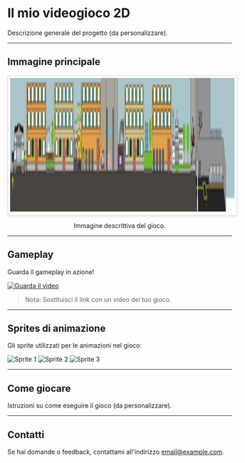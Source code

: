 # Il mio videogioco 2D

Descrizione generale del progetto (da personalizzare).

---


## Immagine principale

<div style="width: 100%; overflow-x: auto; border: 1px solid #ddd; border-radius: 4px; box-shadow: 0 2px 5px rgba(0, 0, 0, 0.1); padding: 5px; white-space: nowrap;">
  <img src="Assets/sprite/sfondi%20e%20UI/mapOstiense.png" alt="Immagine principale del gioco" style="height: 300px; width: auto; display: inline-block;" />
</div>
<p style="text-align: center;">Immagine descrittiva del gioco.</p>

---

## Gameplay

Guarda il gameplay in azione!

[![Guarda il video](https://img.youtube.com/vi/dQw4w9WgXcQ/0.jpg)](https://www.youtube.com/watch?v=dQw4w9WgXcQ)

> Nota: Sostituisci il link con un video del tuo gioco.

---

## Sprites di animazione

Gli sprite utilizzati per le animazioni nel gioco:

![Sprite 1](Assets/sprite/Sprite%20Giocatore.png)
![Sprite 2](Assets/sprite/Sprite%20Nemico.png)
![Sprite 3](Assets/sprite/Sprite%20Ostacolo.png)

---

## Come giocare

Istruzioni su come eseguire il gioco (da personalizzare).

---

## Contatti

Se hai domande o feedback, contattami all'indirizzo [email@example.com](mailto:email@example.com).
